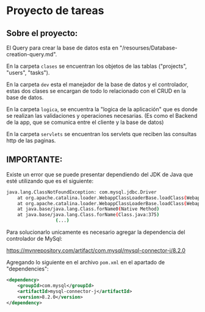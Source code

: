 # Proyecto de tareas

## Sobre el proyecto:

El Query para crear la base de datos esta en "/resourses/Database-creation-query.md".

En la carpeta `clases` se encuentran los objetos de las tablas ("projects", "users", "tasks").

En la carpeta `dev` esta el manejador de la base de datos y el controlador, estas dos clases se encargan de todo lo relacionado con el CRUD en la base de datos.

En la carpeta `logica`, se encuentra la "logica de la aplicación" que es donde se realizan las validaciones y operaciones necesarias. (Es como el Backend de la app, que se comunica entre el cliente y la base de datos)

En la carpeta `servlets` se encuentran los servlets que reciben las consultas http de las paginas.

## IMPORTANTE:

Existe un error que se puede presentar dependiendo del JDK de Java que esté utilizando que es el siguiente:

```bash
java.lang.ClassNotFoundException: com.mysql.jdbc.Driver
	at org.apache.catalina.loader.WebappClassLoaderBase.loadClass(WebappClassLoaderBase.java:1353)
	at org.apache.catalina.loader.WebappClassLoaderBase.loadClass(WebappClassLoaderBase.java:1165)
	at java.base/java.lang.Class.forName0(Native Method)
	at java.base/java.lang.Class.forName(Class.java:375)
                  (...)
```

Para solucionarlo unicamente es necesario agregar la dependencia del controlador de MySql:

https://mvnrepository.com/artifact/com.mysql/mysql-connector-j/8.2.0

Agregando lo siguiente en el archivo `pom.xml` en el apartado de "dependencies":

```xml
<dependency>
    <groupId>com.mysql</groupId>
    <artifactId>mysql-connector-j</artifactId>
    <version>8.2.0</version>
</dependency>
```
